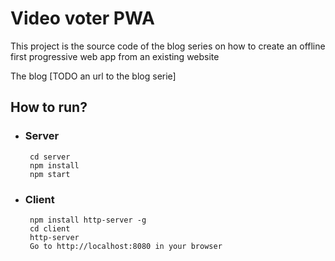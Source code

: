 # Video voter PWA

This project is the source code of the blog series on how to create an offline first progressive web app from an existing website

The blog [TODO an url to the blog serie]

## How to run?
 - ### Server
 
        cd server
        npm install
        npm start
        
 - ### Client
        
        npm install http-server -g
        cd client
        http-server
        Go to http://localhost:8080 in your browser